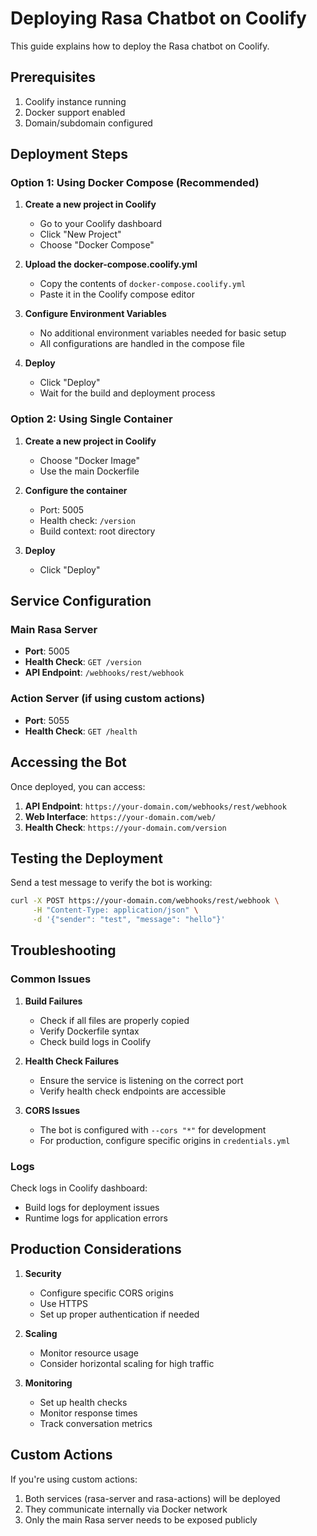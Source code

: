 # Deploying Rasa Chatbot on Coolify

This guide explains how to deploy the Rasa chatbot on Coolify.

## Prerequisites

1. Coolify instance running
2. Docker support enabled
3. Domain/subdomain configured

## Deployment Steps

### Option 1: Using Docker Compose (Recommended)

1. **Create a new project in Coolify**
   - Go to your Coolify dashboard
   - Click "New Project"
   - Choose "Docker Compose"

2. **Upload the docker-compose.coolify.yml**
   - Copy the contents of `docker-compose.coolify.yml`
   - Paste it in the Coolify compose editor

3. **Configure Environment Variables**
   - No additional environment variables needed for basic setup
   - All configurations are handled in the compose file

4. **Deploy**
   - Click "Deploy"
   - Wait for the build and deployment process

### Option 2: Using Single Container

1. **Create a new project in Coolify**
   - Choose "Docker Image"
   - Use the main Dockerfile

2. **Configure the container**
   - Port: 5005
   - Health check: `/version`
   - Build context: root directory

3. **Deploy**
   - Click "Deploy"

## Service Configuration

### Main Rasa Server
- **Port**: 5005
- **Health Check**: `GET /version`
- **API Endpoint**: `/webhooks/rest/webhook`

### Action Server (if using custom actions)
- **Port**: 5055
- **Health Check**: `GET /health`

## Accessing the Bot

Once deployed, you can access:

1. **API Endpoint**: `https://your-domain.com/webhooks/rest/webhook`
2. **Web Interface**: `https://your-domain.com/web/`
3. **Health Check**: `https://your-domain.com/version`

## Testing the Deployment

Send a test message to verify the bot is working:

```bash
curl -X POST https://your-domain.com/webhooks/rest/webhook \
     -H "Content-Type: application/json" \
     -d '{"sender": "test", "message": "hello"}'
```

## Troubleshooting

### Common Issues

1. **Build Failures**
   - Check if all files are properly copied
   - Verify Dockerfile syntax
   - Check build logs in Coolify

2. **Health Check Failures**
   - Ensure the service is listening on the correct port
   - Verify health check endpoints are accessible

3. **CORS Issues**
   - The bot is configured with `--cors "*"` for development
   - For production, configure specific origins in `credentials.yml`

### Logs

Check logs in Coolify dashboard:
- Build logs for deployment issues
- Runtime logs for application errors

## Production Considerations

1. **Security**
   - Configure specific CORS origins
   - Use HTTPS
   - Set up proper authentication if needed

2. **Scaling**
   - Monitor resource usage
   - Consider horizontal scaling for high traffic

3. **Monitoring**
   - Set up health checks
   - Monitor response times
   - Track conversation metrics

## Custom Actions

If you're using custom actions:
1. Both services (rasa-server and rasa-actions) will be deployed
2. They communicate internally via Docker network
3. Only the main Rasa server needs to be exposed publicly